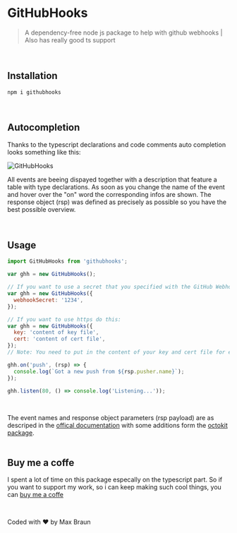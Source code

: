 # GitHubHooks

> A dependency-free node js package to help with github webhooks | Also has really good ts support
> <br />

<br />

## Installation

```
npm i githubhooks
```
<br />

## Autocompletion

Thanks to the typescript declarations and code comments auto completion looks something like this:

![GitHubHooks](https://user-images.githubusercontent.com/50122507/139356094-be98b545-cefa-4031-9bed-022a3eb798d5.gif)

All events are beeing dispayed together with a description that feature a table with type declarations.
As soon as you change the name of the event and hover over the "on" word the corresponding infos are shown.
The response object (rsp) was defined as precisely as possible so you have the best possible overview.

<br />

## Usage

```js
import GitHubHooks from 'githubhooks';

var ghh = new GitHubHooks();

// If you want to use a secret that you specified with the GitHub Webhook do this:
var ghh = new GitHubHooks({
  webhookSecret: '1234',
});

// If you want to use https do this:
var ghh = new GitHubHooks({
  key: 'content of key file',
  cert: 'content of cert file',
});
// Note: You need to put in the content of your key and cert file for example with fs.readFileSync and NOT the file path!

ghh.on('push', (rsp) => {
  console.log(`Got a new push from ${rsp.pusher.name}`);
});

ghh.listen(80, () => console.log('Listening...'));
```

<br />

The event names and response object parameters (rsp payload) are as descriped in the [offical documentation](https://docs.github.com/en/developers/webhooks-and-events/webhooks/webhook-events-and-payloads) with some additions form the [octokit package](https://www.npmjs.com/package/octokit).
<br />
<br />

## Buy me a coffe

I spent a lot of time on this package especally on the typescript part. So if you want to support my work, so i can keep making such cool things, you can [buy me a coffe](https://www.paypal.me/x32Vegas)

<br />

Coded with ❤️ by Max Braun
